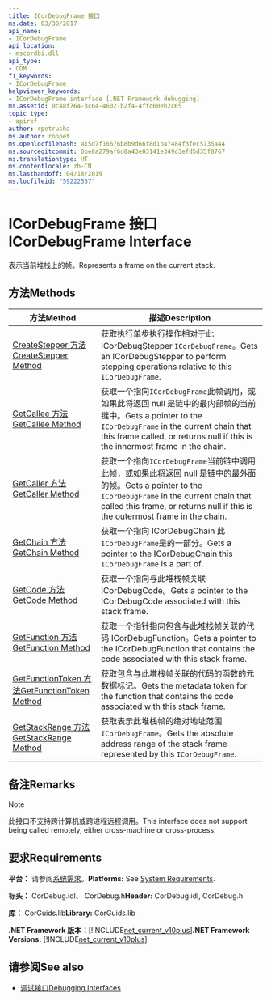```yaml
---
title: ICorDebugFrame 接口
ms.date: 03/30/2017
api_name:
- ICorDebugFrame
api_location:
- mscordbi.dll
api_type:
- COM
f1_keywords:
- ICorDebugFrame
helpviewer_keywords:
- ICorDebugFrame interface [.NET Framework debugging]
ms.assetid: 0c48f764-3c64-4602-b2f4-4ffc60eb2c65
topic_type:
- apiref
author: rpetrusha
ms.author: ronpet
ms.openlocfilehash: a15d7f16676b8b9d66f8d1ba7484f3fec5735a44
ms.sourcegitcommit: 0be8a279af6d8a43e03141e349d3efd5d35f8767
ms.translationtype: HT
ms.contentlocale: zh-CN
ms.lasthandoff: 04/18/2019
ms.locfileid: "59222557"
---
```

# <a name="icordebugframe-interface"></a><span data-ttu-id="aa621-102">ICorDebugFrame 接口</span><span class="sxs-lookup"><span data-stu-id="aa621-102">ICorDebugFrame Interface</span></span>

<span data-ttu-id="aa621-103">表示当前堆栈上的帧。</span><span class="sxs-lookup"><span data-stu-id="aa621-103">Represents a frame on the current stack.</span></span>  
  
## <a name="methods"></a><span data-ttu-id="aa621-104">方法</span><span class="sxs-lookup"><span data-stu-id="aa621-104">Methods</span></span>  
  
|<span data-ttu-id="aa621-105">方法</span><span class="sxs-lookup"><span data-stu-id="aa621-105">Method</span></span>|<span data-ttu-id="aa621-106">描述</span><span class="sxs-lookup"><span data-stu-id="aa621-106">Description</span></span>|  
|------------|-----------------|  
|[<span data-ttu-id="aa621-107">CreateStepper 方法</span><span class="sxs-lookup"><span data-stu-id="aa621-107">CreateStepper Method</span></span>](../../../../docs/framework/unmanaged-api/debugging/icordebugframe-createstepper-method.md)|<span data-ttu-id="aa621-108">获取执行单步执行操作相对于此 ICorDebugStepper `ICorDebugFrame`。</span><span class="sxs-lookup"><span data-stu-id="aa621-108">Gets an ICorDebugStepper to perform stepping operations relative to this `ICorDebugFrame`.</span></span>|  
|[<span data-ttu-id="aa621-109">GetCallee 方法</span><span class="sxs-lookup"><span data-stu-id="aa621-109">GetCallee Method</span></span>](../../../../docs/framework/unmanaged-api/debugging/icordebugframe-getcallee-method.md)|<span data-ttu-id="aa621-110">获取一个指向`ICorDebugFrame`此帧调用，或如果此将返回 null 是链中的最内部帧的当前链中。</span><span class="sxs-lookup"><span data-stu-id="aa621-110">Gets a pointer to the `ICorDebugFrame` in the current chain that this frame called, or returns null if this is the innermost frame in the chain.</span></span>|  
|[<span data-ttu-id="aa621-111">GetCaller 方法</span><span class="sxs-lookup"><span data-stu-id="aa621-111">GetCaller Method</span></span>](../../../../docs/framework/unmanaged-api/debugging/icordebugframe-getcaller-method.md)|<span data-ttu-id="aa621-112">获取一个指向`ICorDebugFrame`当前链中调用此帧，或如果此将返回 null 是链中的最外面的帧。</span><span class="sxs-lookup"><span data-stu-id="aa621-112">Gets a pointer to the `ICorDebugFrame` in the current chain that called this frame, or returns null if this is the outermost frame in the chain.</span></span>|  
|[<span data-ttu-id="aa621-113">GetChain 方法</span><span class="sxs-lookup"><span data-stu-id="aa621-113">GetChain Method</span></span>](../../../../docs/framework/unmanaged-api/debugging/icordebugframe-getchain-method.md)|<span data-ttu-id="aa621-114">获取一个指向 ICorDebugChain 此`ICorDebugFrame`是的一部分。</span><span class="sxs-lookup"><span data-stu-id="aa621-114">Gets a pointer to the ICorDebugChain this `ICorDebugFrame` is a part of.</span></span>|  
|[<span data-ttu-id="aa621-115">GetCode 方法</span><span class="sxs-lookup"><span data-stu-id="aa621-115">GetCode Method</span></span>](../../../../docs/framework/unmanaged-api/debugging/icordebugframe-getcode-method.md)|<span data-ttu-id="aa621-116">获取一个指向与此堆栈帧关联 ICorDebugCode。</span><span class="sxs-lookup"><span data-stu-id="aa621-116">Gets a pointer to the ICorDebugCode associated with this stack frame.</span></span>|  
|[<span data-ttu-id="aa621-117">GetFunction 方法</span><span class="sxs-lookup"><span data-stu-id="aa621-117">GetFunction Method</span></span>](../../../../docs/framework/unmanaged-api/debugging/icordebugframe-getfunction-method.md)|<span data-ttu-id="aa621-118">获取一个指针指向包含与此堆栈帧关联的代码 ICorDebugFunction。</span><span class="sxs-lookup"><span data-stu-id="aa621-118">Gets a pointer to the ICorDebugFunction that contains the code associated with this stack frame.</span></span>|  
|[<span data-ttu-id="aa621-119">GetFunctionToken 方法</span><span class="sxs-lookup"><span data-stu-id="aa621-119">GetFunctionToken Method</span></span>](../../../../docs/framework/unmanaged-api/debugging/icordebugframe-getfunctiontoken-method.md)|<span data-ttu-id="aa621-120">获取包含与此堆栈帧关联的代码的函数的元数据标记。</span><span class="sxs-lookup"><span data-stu-id="aa621-120">Gets the metadata token for the function that contains the code associated with this stack frame.</span></span>|  
|[<span data-ttu-id="aa621-121">GetStackRange 方法</span><span class="sxs-lookup"><span data-stu-id="aa621-121">GetStackRange Method</span></span>](../../../../docs/framework/unmanaged-api/debugging/icordebugframe-getstackrange-method.md)|<span data-ttu-id="aa621-122">获取表示此堆栈帧的绝对地址范围`ICorDebugFrame`。</span><span class="sxs-lookup"><span data-stu-id="aa621-122">Gets the absolute address range of the stack frame represented by this `ICorDebugFrame`.</span></span>|  
  
## <a name="remarks"></a><span data-ttu-id="aa621-123">备注</span><span class="sxs-lookup"><span data-stu-id="aa621-123">Remarks</span></span>  
  
> [!NOTE]
>  <span data-ttu-id="aa621-124">此接口不支持跨计算机或跨进程远程调用。</span><span class="sxs-lookup"><span data-stu-id="aa621-124">This interface does not support being called remotely, either cross-machine or cross-process.</span></span>  
  
## <a name="requirements"></a><span data-ttu-id="aa621-125">要求</span><span class="sxs-lookup"><span data-stu-id="aa621-125">Requirements</span></span>  
 <span data-ttu-id="aa621-126">**平台：** 请参阅[系统需求](../../../../docs/framework/get-started/system-requirements.md)。</span><span class="sxs-lookup"><span data-stu-id="aa621-126">**Platforms:** See [System Requirements](../../../../docs/framework/get-started/system-requirements.md).</span></span>  
  
 <span data-ttu-id="aa621-127">**标头：** CorDebug.idl、 CorDebug.h</span><span class="sxs-lookup"><span data-stu-id="aa621-127">**Header:** CorDebug.idl, CorDebug.h</span></span>  
  
 <span data-ttu-id="aa621-128">**库：** CorGuids.lib</span><span class="sxs-lookup"><span data-stu-id="aa621-128">**Library:** CorGuids.lib</span></span>  
  
 <span data-ttu-id="aa621-129">**.NET Framework 版本：**[!INCLUDE[net_current_v10plus](../../../../includes/net-current-v10plus-md.md)]</span><span class="sxs-lookup"><span data-stu-id="aa621-129">**.NET Framework Versions:** [!INCLUDE[net_current_v10plus](../../../../includes/net-current-v10plus-md.md)]</span></span>  
  
## <a name="see-also"></a><span data-ttu-id="aa621-130">请参阅</span><span class="sxs-lookup"><span data-stu-id="aa621-130">See also</span></span>

- [<span data-ttu-id="aa621-131">调试接口</span><span class="sxs-lookup"><span data-stu-id="aa621-131">Debugging Interfaces</span></span>](../../../../docs/framework/unmanaged-api/debugging/debugging-interfaces.md)
